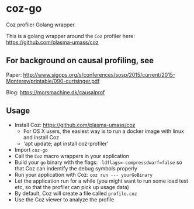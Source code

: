 # coz-go

Coz profiler Golang wrapper.

This is a golang wrapper around the `Coz` profiler here: https://github.com/plasma-umass/coz

## For background on causal profiling, see

Paper: http://www.sigops.org/s/conferences/sosp/2015/current/2015-Monterey/printable/090-curtsinger.pdf

Blog: https://morsmachine.dk/causalprof

## Usage

- Install Coz: https://github.com/plasma-umass/coz
  - For OS X users, the easiest way is to run a docker image with linux and install Coz
  - 'apt update; apt install coz-profiler'
- Import `coz-go`
- Call the `Coz` macro wrappers in your application
- Build your `go` binary with the flags: `-ldflags=-compressdwarf=false` so that Coz can indentify the debug symbols properly
- Run your application with Coz: `coz run --- yourGoBinary`
- Let the application run for a while (you might want to run some load test etc, so that the profiler can pick up usage data)
- By default, Coz will create a file called `profile.coz`
- Use the Coz viewer to analyze the profile
